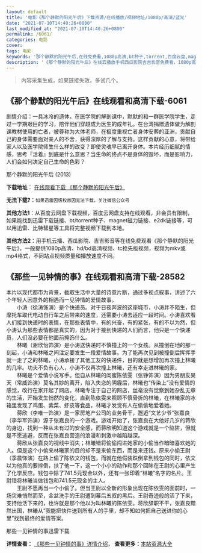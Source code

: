```yaml
---
layout: default
title: '电影《那个静默的阳光午后》下载资源/在线播放/视频地址/1080p/高清/蓝光'
date: "2021-07-10T14:40:26+0800"
last_modified_at: "2021-07-10T14:40:26+0800"
permalink: /6061/
categories: 电影
cover:
tags: 电影
keywords: '那个静默的阳光午后,在线免费看,1080p高清,bt种子,torrent,百度云盘,magnet,磁力链,迅雷下载资源'
description: '《那个静默的阳光午后》在线云播放手机西瓜影院吉吉影音免费看，1080p高清bd/hd未删减完整版和tc抢先枪版，mkv/mp4格式，附带bt/torrent种子、magnet/磁力链、百度云盘、网盘资源迅雷下载链接'
---
```


>内容采集生成，如果链接失效，多试几个。


## 《那个静默的阳光午后》在线观看和高清下载-6061

剧情介绍：一具冰冷的遗体，在医学院的解剖课中，默默的和一群医学院学生，走过一学期艰巨的学习，陪伴他们穿越成为医生的成年礼。在台湾捐赠遗体做为解剖课教材使用的亡者，被尊称为大体老师，在极度重视亡者身体安葬的亚洲，贡献自己的身体需要面对亲人的不舍，获得深厚的了解与支持。这样贡献的心意，将带给家人以及医学院师生什么样的改变？即使灵魂早已离开身体。本片经历细腻的情感，思考『活着』到底是什么意思？当生命的终点不是身体的毁坏，而是影响力，人们会如何决定自己生命的色彩？


那个静默的阳光午后 (2013)

**下载地址**： [在线观看下载 《那个静默的阳光午后》](https://www.btbtdy.me/btdy/dy15409.html) 


**无法下载?**：`如果迅雷因版权原因无法下载，关注微信公众号 `

**其他方法1**：从百度云网盘下载视频，百度云网盘支持在线观看，非会员有限制，如果能找到迅雷下载链接、bt/torrent种子、magnet磁力链接、e2dk链接等，可以用迅雷、比特彗星等工具将完整视频下载到本地。

**其他方法2**：用手机云播、西瓜影院、吉吉影音等在线免费观看《那个静默的阳光午后》，一般提供1080p高清、hd/bd高清视频、tc抢先版视频，视频为mkv或mp4格式，不同站点视频质量和播放速度不同。


## 《那些一见钟情的事》在线观看和高清下载-28582

本片以现代都市为背景，截取生活中大量的诗意片断，通过多视点叙事，讲述了六个年轻人因意外的相遇而一见钟情的爱情故事。<br />　　小涛（徐涛饰演）是个快递员。对于日夜奔波的这座城市，小涛并不陌生，但摩托车取代电动自行车之后带来的速度，还需要小涛去适应一段时间。小涛喜欢看人们接到快递时的表情，在那些表情中，有的兴奋，有的紧张，有的不以为然，但小涛认为那些表情都是真实的，因为对于接到快递的人们而言，他只是一个快递员，人们没必要在他面前掩饰什么。<br />　　林曦（谢欣怡饰演）是小涛送快递时不慎撞上的一个女孩。从撞倒在地的那一刻起，小涛和林曦之间注定要发生一段爱情故事。为了能再次见到被撞倒后挥挥手就一走了之的林曦，小涛承接了其他工友的快递件，目的就是想增加再次撞上林曦的几率。功夫不负有心人，小涛不仅再次撞上林曦，还有幸走进林曦的家。<br />　　林曦是个爱情小说写手。但自从林曦的闺蜜陈依雯（张铮饰演）因为男朋友昊天（常威饰演）莫名其妙的离开，陷入失恋的阴霾后，林曦也&ldquo;传染上&rdquo;没有爱情的感觉，改行在家开起了网店。林曦专注于自己的网店，丝毫没有觉察到她杂乱无章的生活，开始发生悄然的变化，直到陈依雯来照顾不慎骨折的林曦，在林曦家的冰箱里发现了鸡蛋、紫菜、虾皮等食品，林曦才发觉有人在偷偷地爱着她。<br />　　蒋欣（李唯一饰演）是一家房地产公司的业务骨干，邂逅&ldquo;文艺少爷”张嘉良（李华军饰演）源于张嘉良的一个游戏。游戏开始了，张嘉良在大他好几岁的蒋欣的身边，找到一种从未有过的安全感，而蒋欣明知道这个游戏就是一个陷阱，但就是不愿逃避，反而在张嘉良营造的浪漫和刺激中越陷越深。<br />　　蒋欣从张嘉良的视线中消失；林曦错将偷偷闯进她家的小偷当作暗暗喜欢她的人。但是这个小偷来林曦家的目的却不是来偷东西，而是来还钱。原来小偷王尉（季晨饰演）在路上偷了陈依文的钱包，而就在他假装跌倒拿到钱包的同时，依文以为他真的要摔倒，扶了他一下，这一个小小的动作和那个回眸在王尉的心里产生了化学反应。钱包中除了741.5元现金以外，还有一张印着“林曦”名字的名片。王尉错将林曦当做钱包和741.5元现金的主人。<br />　　王尉不愿再当一个小偷了。但当王尉以全新的形象出现在陈依雯的面前时，一场灾难悄然而至，金盆洗手的王尉遭到幕后五叔的黑后。王尉奇迹般的活了下来，支持他活下来的，也许就是那个他以为叫林曦的陈依雯。蒋欣辞职不干，张嘉良黯然出国，林曦从&ldquo;我能把快件送到所有人的手里，却不知如何把自己送进你的心里”找到最终的爱情答案。


那些一见钟情的事迅雷下载

**详情查看**： [《那些一见钟情的事》详情介绍](/movie/28582/)， **查看更多**：[本站资源大全](/movie/t/all/)

